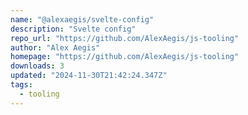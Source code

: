 ```yaml
---
name: "@alexaegis/svelte-config"
description: "Svelte config"
repo_url: "https://github.com/AlexAegis/js-tooling"
author: "Alex Aegis"
homepage: "https://github.com/AlexAegis/js-tooling"
downloads: 3
updated: "2024-11-30T21:42:24.347Z"
tags: 
  - tooling
---
```

